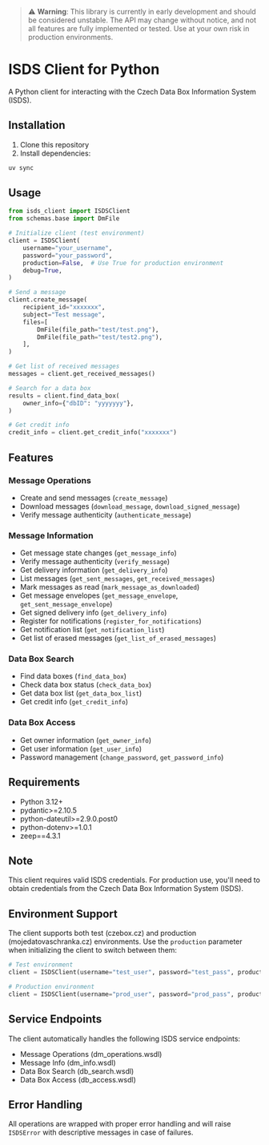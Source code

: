 > ⚠️ **Warning**: This library is currently in early development and should be considered unstable. The API may change without notice, and not all features are fully implemented or tested. Use at your own risk in production environments.


# ISDS Client for Python

A Python client for interacting with the Czech Data Box Information System (ISDS).

## Installation

1. Clone this repository
2. Install dependencies:
```bash
uv sync
```

## Usage

```python
from isds_client import ISDSClient
from schemas.base import DmFile

# Initialize client (test environment)
client = ISDSClient(
    username="your_username",
    password="your_password",
    production=False,  # Use True for production environment
    debug=True,
)

# Send a message
client.create_message(
    recipient_id="xxxxxxx",
    subject="Test message",
    files=[
        DmFile(file_path="test/test.png"),
        DmFile(file_path="test/test2.png"),
    ],
)

# Get list of received messages
messages = client.get_received_messages()

# Search for a data box
results = client.find_data_box(
    owner_info={"dbID": "yyyyyyy"},
)

# Get credit info
credit_info = client.get_credit_info("xxxxxxx")

```

## Features

### Message Operations
- Create and send messages (`create_message`)
- Download messages (`download_message`, `download_signed_message`)
- Verify message authenticity (`authenticate_message`)

### Message Information
- Get message state changes (`get_message_info`)
- Verify message authenticity (`verify_message`)
- Get delivery information (`get_delivery_info`)
- List messages (`get_sent_messages`, `get_received_messages`)
- Mark messages as read (`mark_message_as_downloaded`)
- Get message envelopes (`get_message_envelope`, `get_sent_message_envelope`)
- Get signed delivery info (`get_delivery_info`)
- Register for notifications (`register_for_notifications`)
- Get notification list (`get_notification_list`)
- Get list of erased messages (`get_list_of_erased_messages`)

### Data Box Search
- Find data boxes (`find_data_box`)
- Check data box status (`check_data_box`)
- Get data box list (`get_data_box_list`)
- Get credit info (`get_credit_info`)

### Data Box Access
- Get owner information (`get_owner_info`)
- Get user information (`get_user_info`)
- Password management (`change_password`, `get_password_info`)

## Requirements

- Python 3.12+
- pydantic>=2.10.5
- python-dateutil>=2.9.0.post0
- python-dotenv>=1.0.1
- zeep==4.3.1

## Note

This client requires valid ISDS credentials. For production use, you'll need to obtain credentials from the Czech Data Box Information System (ISDS).

## Environment Support

The client supports both test (czebox.cz) and production (mojedatovaschranka.cz) environments. Use the `production` parameter when initializing the client to switch between them:

```python
# Test environment
client = ISDSClient(username="test_user", password="test_pass", production=False)

# Production environment
client = ISDSClient(username="prod_user", password="prod_pass", production=True)
```

## Service Endpoints

The client automatically handles the following ISDS service endpoints:
- Message Operations (dm_operations.wsdl)
- Message Info (dm_info.wsdl)
- Data Box Search (db_search.wsdl)
- Data Box Access (db_access.wsdl)

## Error Handling

All operations are wrapped with proper error handling and will raise `ISDSError` with descriptive messages in case of failures. 